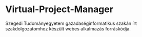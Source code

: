 # Virtual-Project-Manager
Szegedi Tudományegyetem gazadaséginformatikus szakán írt szakdolgozatomhoz készült webes alkalmazás forráskódja.
